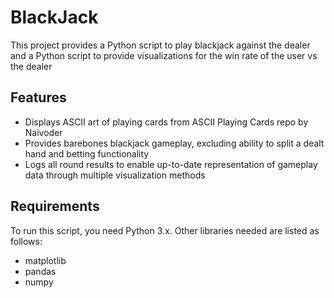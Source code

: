 # BlackJack

This project provides a Python script to play blackjack against the dealer and a Python script to provide visualizations for the win rate of the user vs the dealer

## Features

- Displays ASCII art of playing cards from ASCII Playing Cards repo by Naivoder
- Provides barebones blackjack gameplay, excluding ability to split a dealt hand and betting functionality
- Logs all round results to enable up-to-date representation of gameplay data through multiple visualization methods

## Requirements

To run this script, you need Python 3.x. Other libraries needed are listed as follows:

- matplotlib
- pandas
- numpy

